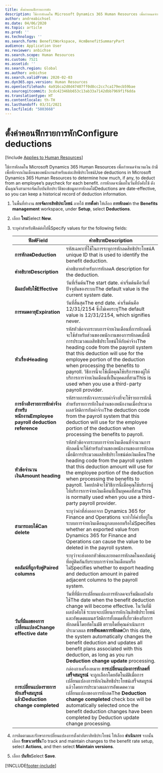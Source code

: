 ```yaml
---
title: ตั้งค่าคอนฟิกรายการหัก
description: ใช้การหักลดใน Microsoft Dynamics 365 Human Resources เพื่อกำหนดจำนวนเงิน ถ้ามี เพื่อหักจากเงินเดือนของพนักงานสำหรับแต่ละสิทธิประโยชน์
author: andreabichsel
ms.date: 04/06/2020
ms.topic: article
ms.prod: ''
ms.technology: ''
ms.search.form: BenefitWorkspace, HcmBenefitSummaryPart
audience: Application User
ms.reviewer: anbichse
ms.search.scope: Human Resources
ms.custom: 7521
ms.assetid: ''
ms.search.region: Global
ms.author: anbichse
ms.search.validFrom: 2020-02-03
ms.dyn365.ops.version: Human Resources
ms.openlocfilehash: 4a916ca2d0d47407ff0d8cc2cc7ca179ecb59bae
ms.sourcegitcommit: 3cdc42346bb653c13ab33a7142dbb7969f1f6dda
ms.translationtype: HT
ms.contentlocale: th-TH
ms.lasthandoff: 03/31/2021
ms.locfileid: "5803668"
---
```

# <a name="configure-deductions"></a><span data-ttu-id="e1785-103">ตั้งค่าคอนฟิกรายการหัก</span><span class="sxs-lookup"><span data-stu-id="e1785-103">Configure deductions</span></span>

[!include [Applies to Human Resources](../includes/applies-to-hr.md)]

<span data-ttu-id="e1785-104">ใช้การหักลดใน Microsoft Dynamics 365 Human Resources เพื่อกำหนดจำนวนเงิน ถ้ามี เพื่อหักจากเงินเดือนของพนักงานสำหรับแต่ละสิทธิประโยชน์</span><span class="sxs-lookup"><span data-stu-id="e1785-104">Use deductions in Microsoft Dynamics 365 Human Resources to determine how much, if any, to deduct from an employee’s paycheck for each benefit.</span></span> <span data-ttu-id="e1785-105">การหักลดจะมีผลในวันที่บังคับใช้ ดังนั้นคุณจึงสามารถจัดเก็บบันทึกประวัติของข้อมูลการหักลดได้</span><span class="sxs-lookup"><span data-stu-id="e1785-105">Deductions are date-effective, so you can keep a historical record of deduction information.</span></span> 

1. <span data-ttu-id="e1785-106">ในพื้นที่ทำงาน **การจัดการสิทธิประโยชน์** ภายใต้ **การตั้งค่า** ให้เลือก **การหักลด**</span><span class="sxs-lookup"><span data-stu-id="e1785-106">In the **Benefits management** workspace, under **Setup**, select **Deductions**.</span></span>

2. <span data-ttu-id="e1785-107">เลือก **ใหม่**</span><span class="sxs-lookup"><span data-stu-id="e1785-107">Select **New**.</span></span>

3. <span data-ttu-id="e1785-108">ระบุค่าสำหรับฟิลด์ต่อไปนี้</span><span class="sxs-lookup"><span data-stu-id="e1785-108">Specify values for the following fields:</span></span>

   | <span data-ttu-id="e1785-109">ฟิลด์</span><span class="sxs-lookup"><span data-stu-id="e1785-109">Field</span></span> | <span data-ttu-id="e1785-110">คำอธิบาย</span><span class="sxs-lookup"><span data-stu-id="e1785-110">Description</span></span> |
   | --- | --- |
   | <span data-ttu-id="e1785-111">**การหักลด**</span><span class="sxs-lookup"><span data-stu-id="e1785-111">**Deduction**</span></span> | <span data-ttu-id="e1785-112">รหัสเฉพาะที่ใช้ในการระบุการหักลดสิทธิประโยชน์</span><span class="sxs-lookup"><span data-stu-id="e1785-112">A unique ID that is used to identify the benefit deduction.</span></span> |
   | <span data-ttu-id="e1785-113">**คำอธิบาย**</span><span class="sxs-lookup"><span data-stu-id="e1785-113">**Description**</span></span> | <span data-ttu-id="e1785-114">คำอธิบายสำหรับการหักลด</span><span class="sxs-lookup"><span data-stu-id="e1785-114">A description for the deduction.</span></span> |
   | <span data-ttu-id="e1785-115">**มีผลบังคับใช้**</span><span class="sxs-lookup"><span data-stu-id="e1785-115">**Effective**</span></span> | <span data-ttu-id="e1785-116">วันที่เริ่มต้น</span><span class="sxs-lookup"><span data-stu-id="e1785-116">The start date.</span></span> <span data-ttu-id="e1785-117">ค่าเริ่มต้นคือวันที่ปัจจุบันของระบบ</span><span class="sxs-lookup"><span data-stu-id="e1785-117">The default value is the current system date.</span></span> |
   | <span data-ttu-id="e1785-118">**การหมดอายุ**</span><span class="sxs-lookup"><span data-stu-id="e1785-118">**Expiration**</span></span> | <span data-ttu-id="e1785-119">วันที่สิ้นสุด</span><span class="sxs-lookup"><span data-stu-id="e1785-119">The end date.</span></span> <span data-ttu-id="e1785-120">ค่าเริ่มต้นคือ 12/31/2154 ซึ่งไม่เคยระบุ</span><span class="sxs-lookup"><span data-stu-id="e1785-120">The default value is 12/31/2154, which signifies never.</span></span> |
   | <span data-ttu-id="e1785-121">**หัวเรื่อง**</span><span class="sxs-lookup"><span data-stu-id="e1785-121">**Heading**</span></span> | <span data-ttu-id="e1785-122">รหัสหัวข้อจากระบบการจ่ายเงินเดือนที่การหักลดนี้จะใช้สำหรับส่วนของพนักงานของการหักลดเมื่อมีการประมวลผลสิทธิประโยชน์ให้กับค่าจ้าง</span><span class="sxs-lookup"><span data-stu-id="e1785-122">The heading code from the payroll system that this deduction will use for the employee portion of the deduction when processing the benefits to payroll.</span></span> <span data-ttu-id="e1785-123">วิธีการนี้จะใช้เมื่อคุณใช้บริการของผู้ให้บริการการจ่ายเงินเดือนที่เป็นบุคคลที่สาม</span><span class="sxs-lookup"><span data-stu-id="e1785-123">This is used when you use a third-party payroll provider.</span></span> |
   | <span data-ttu-id="e1785-124">**การอ้างอิงรายการหักค่าจ้างสำหรับพนักงาน**</span><span class="sxs-lookup"><span data-stu-id="e1785-124">**Employee payroll deduction reference**</span></span> | <span data-ttu-id="e1785-125">รหัสรายการหักจากระบบค่าจ้างที่จะใช้รายการหักนี้สำหรับรายการหักในส่วนของพนักงานเมื่อประมวลผลสวัสดิการกับค่าจ้าง</span><span class="sxs-lookup"><span data-stu-id="e1785-125">The deduction code from the payroll system that this deduction will use for the employee portion of the deduction when processing the benefits to payroll.</span></span> |
   | <span data-ttu-id="e1785-126">**หัวข้อจำนวนเงิน**</span><span class="sxs-lookup"><span data-stu-id="e1785-126">**Amount heading**</span></span> | <span data-ttu-id="e1785-127">รหัสหัวข้อจากระบบการจ่ายเงินเดือนที่จำนวนการหักลดนี้จะใช้สำหรับส่วนของพนักงานของการหักลดเมื่อมีการประมวลผลสิทธิประโยชน์ต่อเงินเดือน</span><span class="sxs-lookup"><span data-stu-id="e1785-127">The heading code from the payroll system that this deduction amount will use for the employee portion of the deduction when processing the benefits to payroll.</span></span> <span data-ttu-id="e1785-128">โดยปกติจะใช้วิธีการนี้เมื่อคุณใช้บริการผู้ให้บริการการจ่ายเงินเดือนที่เป็นบุคคลที่สาม</span><span class="sxs-lookup"><span data-stu-id="e1785-128">This is normally used when you use a third-party payroll provider.</span></span> |
   | <span data-ttu-id="e1785-129">**สามารถลบได้**</span><span class="sxs-lookup"><span data-stu-id="e1785-129">**Can delete**</span></span> | <span data-ttu-id="e1785-130">ระบุว่าค่าที่ส่งออกจาก Dynamics 365 for Finance and Operations จะทำให้ค่าที่อยู่ในระบบการจ่ายเงินเดือนถูกลบออกหรือไม่</span><span class="sxs-lookup"><span data-stu-id="e1785-130">Specifies whether an exported value from Dynamics 365 for Finance and Operations can cause the value to be deleted in the payroll system.</span></span> |
   | <span data-ttu-id="e1785-131">**คอลัมน์ที่ถูกจับคู่**</span><span class="sxs-lookup"><span data-stu-id="e1785-131">**Paired columns**</span></span> | <span data-ttu-id="e1785-132">ระบุว่าจะส่งออกหัวข้อและยอดการหักลดในคอลัมน์คู่ที่อยู่ติดกันกับระบบการจ่ายเงินเดือนหรือไม่</span><span class="sxs-lookup"><span data-stu-id="e1785-132">Specifies whether to export heading and deduction amount in paired adjacent columns to the payroll system.</span></span> |
   | <span data-ttu-id="e1785-133">**วันที่มีผลของการเปลี่ยนแปลง**</span><span class="sxs-lookup"><span data-stu-id="e1785-133">**Change effective date**</span></span> | <span data-ttu-id="e1785-134">วันที่ที่มีการเปลี่ยนแปลงการหักลดจะเริ่มมีผลบังคับใช้</span><span class="sxs-lookup"><span data-stu-id="e1785-134">The date when the benefit deduction change will become effective.</span></span> <span data-ttu-id="e1785-135">ในวันที่มีผลบังคับใช้ ระบบจะเปลี่ยนการหักเงินสิทธิประโยชน์และอัพเดตแผนสวัสดิการทั้งหมดที่เกี่ยวข้องกับการหักลดนี้โดยอัตโนมัติ ตราบใดที่คุณดำเนินการประมวลผล **การอัพเดตการหักลด**</span><span class="sxs-lookup"><span data-stu-id="e1785-135">On this date, the system automatically changes the benefit deduction and updates all benefit plans associated with this deduction, as long as you run **Deduction change update** processing.</span></span> |
   | <span data-ttu-id="e1785-136">**การเปลี่ยนแปลงรายการหักเสร็จสมบูรณ์แล้ว**</span><span class="sxs-lookup"><span data-stu-id="e1785-136">**Deduction change completed**</span></span> | <span data-ttu-id="e1785-137">กล่องกาเครื่องหมาย **การเปลี่ยนแปลงการหักลดที่เสร็จสมบูรณ์** จะถูกเลือกโดยอัตโนมัติเมื่อการเปลี่ยนแปลงการหักเงินสิทธิประโยชน์เสร็จสมบูรณ์แล้วโดยการประมวลผลการอัพเดตความเปลี่ยนแปลงของการหักลด</span><span class="sxs-lookup"><span data-stu-id="e1785-137">The **Deduction change completed** check box will be automatically selected once the benefit deduction changes have been completed by Deduction update change processing.</span></span> |
   
4. <span data-ttu-id="e1785-138">การติดตามและรักษาการเปลี่ยนแปลงการตั้งค่าอัตราสิทธิประโยชน์ ให้เลือก **ดำเนินการ** จากนั้นเลือก **รักษาเวอร์ชัน**</span><span class="sxs-lookup"><span data-stu-id="e1785-138">To track and maintain changes to the benefit rate setup, select **Actions**, and then select **Maintain versions**.</span></span>

5. <span data-ttu-id="e1785-139">เลือก **บันทึก**</span><span class="sxs-lookup"><span data-stu-id="e1785-139">Select **Save**.</span></span> 


[!INCLUDE[footer-include](../includes/footer-banner.md)]